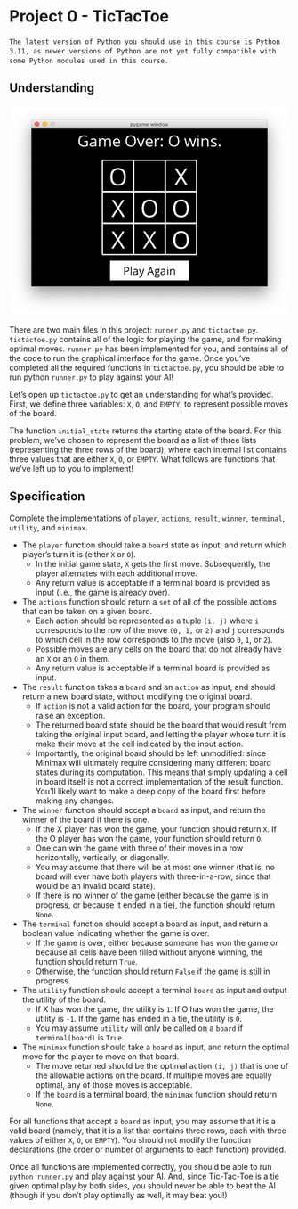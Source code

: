 # Project 0 - TicTacToe

`The latest version of Python you should use in this course is Python 3.11, as newer versions of Python are not yet fully compatible with some Python modules used in this course.`

## Understanding

![TictacToe Board](<TTT Board.png>)

There are two main files in this project: `runner.py` and `tictactoe.py`. `tictactoe.py` contains all of the logic for playing the game, and for making optimal moves. `runner.py` has been implemented for you, and contains all of the code to run the graphical interface for the game. Once you’ve completed all the required functions in `tictactoe.py`, you should be able to run python `runner.py` to play against your AI!

Let’s open up `tictactoe.py` to get an understanding for what’s provided. First, we define three variables: `X`, `O`, and `EMPTY`, to represent possible moves of the board.

The function `initial_state` returns the starting state of the board. For this problem, we’ve chosen to represent the board as a list of three lists (representing the three rows of the board), where each internal list contains three values that are either `X`, `O`, or `EMPTY`. What follows are functions that we’ve left up to you to implement!

## Specification

Complete the implementations of `player`, `actions`, `result`, `winner`, `terminal`, `utility`, and `minimax`.

- The `player` function should take a `board` state as input, and return which player’s turn it is (either `X` or `O`).
  - In the initial game state, `X` gets the first move. Subsequently, the player alternates with each additional move.
  - Any return value is acceptable if a terminal board is provided as input (i.e., the game is already over).
- The `actions` function should return a `set` of all of the possible actions that can be taken on a given board.
  - Each action should be represented as a tuple `(i, j)` where `i` corresponds to the row of the move `(0, 1,` or `2)` and `j` corresponds to which cell in the row corresponds to the move (also `0`, `1`, or `2`).
  - Possible moves are any cells on the board that do not already have an `X` or an `O` in them.
  - Any return value is acceptable if a terminal board is provided as input.
- The `result` function takes a `board` and an `action` as input, and should return a new board state, without modifying the original board.
  - If `action` is not a valid action for the board, your program should raise an exception.
  - The returned board state should be the board that would result from taking the original input board, and letting the player whose turn it is make their move at the cell indicated by the input action.
  - Importantly, the original board should be left unmodified: since Minimax will ultimately require considering many different board states during its computation. This means that simply updating a cell in board itself is not a correct implementation of the result function. You’ll likely want to make a deep copy of the board first before making any changes.
- The `winner` function should accept a `board` as input, and return the winner of the board if there is one.
  - If the X player has won the game, your function should return `X`. If the O player has won the game, your function should return `O`.
  - One can win the game with three of their moves in a row horizontally, vertically, or diagonally.
  - You may assume that there will be at most one winner (that is, no board will ever have both players with three-in-a-row, since that would be an invalid board state).
  - If there is no winner of the game (either because the game is in progress, or because it ended in a tie), the function should return `None`.
- The `terminal` function should accept a board as input, and return a boolean value indicating whether the game is over.
  - If the game is over, either because someone has won the game or because all cells have been filled without anyone winning, the function should return `True`.
  - Otherwise, the function should return `False` if the game is still in progress.
- The `utility` function should accept a terminal `board` as input and output the utility of the board.
  - If X has won the game, the utility is `1`. If O has won the game, the utility is `-1`. If the game has ended in a tie, the utility is `0`.
  - You may assume `utility` will only be called on a `board` if `terminal(board)` is `True`.
- The `minimax` function should take a `board` as input, and return the optimal move for the player to move on that board.
  - The move returned should be the optimal action `(i, j)` that is one of the allowable actions on the board. If multiple moves are equally optimal, any of those moves is acceptable.
  - If the `board` is a terminal board, the `minimax` function should return `None`.

For all functions that accept a `board` as input, you may assume that it is a valid board (namely, that it is a list that contains three rows, each with three values of either `X`, `O`, or `EMPTY`). You should not modify the function declarations (the order or number of arguments to each function) provided.

Once all functions are implemented correctly, you should be able to run `python runner.py` and play against your AI. And, since Tic-Tac-Toe is a tie given optimal play by both sides, you should never be able to beat the AI (though if you don’t play optimally as well, it may beat you!)
